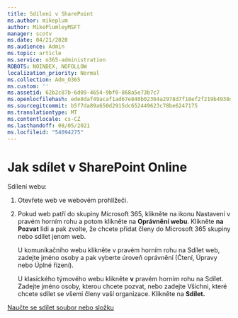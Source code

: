 ```yaml
---
title: Sdílení v SharePoint
ms.author: mikeplum
author: MikePlumleyMSFT
manager: scotv
ms.date: 04/21/2020
ms.audience: Admin
ms.topic: article
ms.service: o365-administration
ROBOTS: NOINDEX, NOFOLLOW
localization_priority: Normal
ms.collection: Adm_O365
ms.custom: ''
ms.assetid: 62b2c87b-6d09-4654-9bf0-868a5e73b7c7
ms.openlocfilehash: ede8daf49acaf1ad67e840b02364a2978d7f18ef2f219b4938dd14d0ca7e231c
ms.sourcegitcommit: b5f7da89a650d2915dc652449623c78be6247175
ms.translationtype: MT
ms.contentlocale: cs-CZ
ms.lasthandoff: 08/05/2021
ms.locfileid: "54094275"
---
```

# <a name="how-to-share-in-sharepoint-online"></a>Jak sdílet v SharePoint Online

Sdílení webu:
  
1. Otevřete web ve webovém prohlížeči.
    
2. Pokud web patří do skupiny Microsoft 365, klikněte na ikonu Nastavení v pravém horním rohu a potom klikněte na **Oprávnění webu**. Klikněte **na Pozvat** lidi a pak zvolte, že chcete přidat členy do Microsoft 365 skupiny nebo sdílet jenom web. 
    
    U komunikačního webu  klikněte v pravém horním rohu na Sdílet web, zadejte jméno osoby a pak vyberte úroveň oprávnění (Čtení, Úpravy nebo Úplné řízení). 
    
    U klasického týmového webu klikněte **v** pravém horním rohu na Sdílet. Zadejte jméno osoby, kterou chcete pozvat, nebo zadejte Všichni, které chcete sdílet se všemi členy vaší organizace. Klikněte na **Sdílet.**
    
[Naučte se sdílet soubor nebo složku](https://go.microsoft.com/fwlink/?linkid=511430)
  

